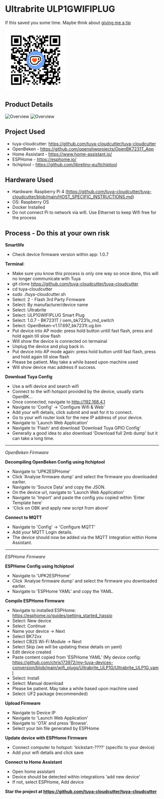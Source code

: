 ﻿# Ultrabrite ULP1GWIFIPLUG

If this saved you some time. Maybe think about [giving me a tip](https://ko-fi.com/chrisburrow1739)

<img src="/kofi_qrcode.png" href="https://ko-fi.com/chrisburrow1739" alt="Give me a tip" width="200"/>

## Product Details
![Overview](https://github.com/chris173972/my-tuya-devices-conversion/blob/main/wifi_plugs/Ultrabrite_ULP1GWIFIPLUG/Ultrabrite_ULP1GWIFIPLUG_1.jpg?raw=true)
![Overview](https://github.com/chris173972/my-tuya-devices-conversion/blob/main/wifi_plugs/Ultrabrite_ULP1GWIFIPLUG/Ultrabrite_ULP1GWIFIPLUG_2.jpg?raw=true)

## Project Used 
- tuya-cloudcutter: https://github.com/tuya-cloudcutter/tuya-cloudcutter
- OpenBeken - https://github.com/openshwprojects/OpenBK7231T_App
- Home Assistant -  https://www.home-assistant.io/
- ESPHome - https://esphome.io/
- Itchiptool - https://github.com/libretiny-eu/ltchiptool

## Hardware Used
- Hardware: Raspberry Pi 4 (https://github.com/tuya-cloudcutter/tuya-cloudcutter/blob/main/HOST_SPECIFIC_INSTRUCTIONS.md)
- OS: Raspberry OS
- Docker Installed
- Do not connect Pi to network via wifi. Use Ethernet to keep Wifi free for the process

## Process - Do this at your own risk
**Smartlife**
- Check device firmware version within app: 1.0.7
 
**Terminal**:
- Make sure you know this process is only one way so once done, this will no longer communicate with Tuya
- git clone https://github.com/tuya-cloudcutter/tuya-cloudcutter
- cd tuya-cloudcutter
- sudo ./tuya-cloudcutter.sh
- Select: 2 - Flash 3rd Party Firmware
- Select: By manufacturer/device name
- Select: Ultrabrite
- Select: ULP1GWIFIPLUG Smart Plug
- Select: 1.0.7 - BK7231T / oem_bk7231s_rnd_switch
- Select: OpenBeken-v1.17.697_bk7231t.ug.bin
- Put device into AP mode: press hold button untill fast flash, press and hold again till slow flash
- Will show the device is connected on termainal
- Unplug the device and plug back in.
- Put device into AP mode again: press hold button untill fast flash, press and hold again till slow flash
- Please be patient. May take a while based upon machine used
- Will show device mac address if success.

**Download Tuya Config**
- Use a wifi device and search wifi
- Connect to the wifi hotspot provided by the device, usually starts OpenBK...
- Once connected, navigate to http://192.168.4.1
- Navigate to 'Config' -> 'Configure Wifi & Web'
- Add your wifi details, click submit and wait for it to connect.
- Go to your wifi router look for the new IP address of your device.
- Navigate to 'Launch Web Application'
- Navigate to 'Flash' and download 'Download Tuya GPIO Config'
- Generally a good idea to also download 'Download full 2mb dump' but it can take a long time. 

---

*OpenBeken Firmware*

**Decompiling OpenBeken Config using Itchiptool**
- Navigate to 'UPK2ESPHome'
- Click 'Analyse firmware dump' and select the firmware you downloaded earlier.
- Navigate to 'Source Data' and copy the JSON.
- On the device url, navigate to 'Launch Web Application'
- Navigate to 'Import' and paste the config you copied within 'Enter Template here'
- 'Click on OBK and apply new script from above'

**Connect to MQTT**
- Navigate to 'Config' -> 'Configure MQTT'
- Add your MQTT Login details.
- The device should now be added via the MQTT Integration within Home Assistant.

---

*ESPHome Firmware*

**ESPHome Config using Itchiptool**
- Navigate to 'UPK2ESPHome'
- Click 'Analyse firmware dump' and select the firmware you downloaded earlier.
- Navigate to 'ESPHome YAML' and copy the YAML.

**Compile ESPHome Firmware**
- Navigate to installed ESPHome: https://esphome.io/guides/getting_started_hassio
- Select: New device
- Select: Continue
- Name your device -> Next
- Select BK72xx
- Select CB2S Wi-Fi Module -> Next
- Select Skip (we will be updating these details on yaml)
- Edit device created
- Paste content copied from 'ESPHome YAML' (My device config:  https://github.com/chris173972/my-tuya-devices-conversion/blob/main/wifi_plugs/Ultrabrite_ULP1G/Ultrabrite_ULP1G.yaml
- Select: Install
- Select: Manual download
- Please be patient. May take a while based upon machine used
- Select: UF2 package (recommended)

**Upload Firmware**
- Navigate to Device IP
- Navigate to 'Launch Web Application'
- Navigate to 'OTA' and press 'Browse'.
- Select your bin file generated by ESPHome

**Update device with ESPHome Firmware**
- Connect computer to hotspot: 'kickstart-????' (specific to your device)
- Add your wifi details and click save

**Connect to Home Assistant**
- Open home assistant
- Device should be detected within integrations 'add new device'
- If not, select ESPHome, Add device


**Star the project at https://github.com/tuya-cloudcutter/tuya-cloudcutter**
